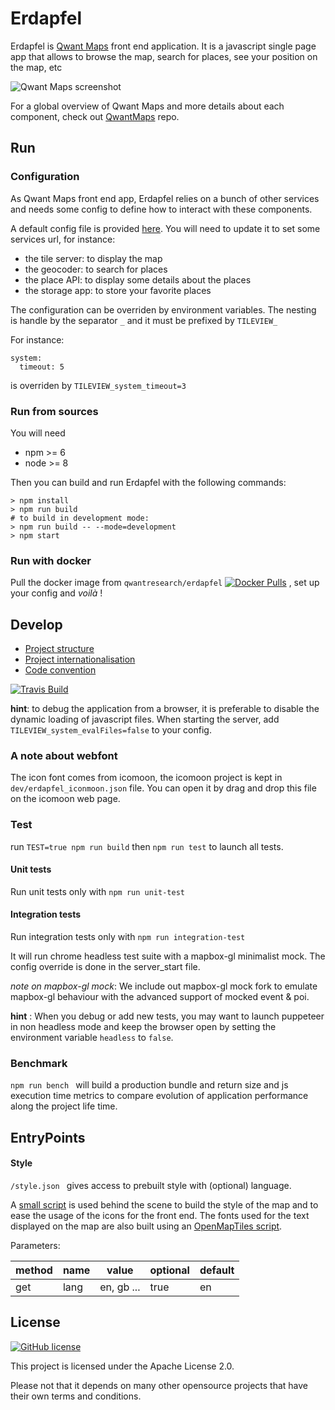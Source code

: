 # Erdapfel

Erdapfel is [Qwant Maps](https://www.qwant.com/maps/) front end application. It is a javascript single page app that allows to browse the map, search for places, see your position on the map, etc

![Qwant Maps screenshot](https://raw.githubusercontent.com/QwantResearch/qwantmaps/master/screenshot.png)

For a global overview of Qwant Maps and more details about each component, check out [QwantMaps](https://github.com/QwantResearch/qwantmaps/) repo.

## Run

### Configuration

As Qwant Maps front end app, Erdapfel relies on a bunch of other services and needs some config to define how to interact with these components.

A default config file is provided [here](https://github.com/QwantResearch/erdapfel/blob/master/config/default_config.yml). You will need to update it to set some services url, for instance:
* the tile server: to display the map
* the geocoder: to search for places
* the place API: to display some details about the places
* the storage app: to store your favorite places

The configuration can be overriden by environment variables.
The nesting is handle by the separator `_` and it must be prefixed by `TILEVIEW_`

For instance:
```
system:
  timeout: 5
```  

is overriden by `TILEVIEW_system_timeout=3`


### Run from sources

You will need

- npm >= 6
- node >= 8

Then you can build and run Erdapfel with the following commands:

```
> npm install
> npm run build
# to build in development mode:
> npm run build -- --mode=development
> npm start
```

### Run with docker

Pull the docker image from `qwantresearch/erdapfel` [![Docker Pulls](https://img.shields.io/docker/pulls/qwantresearch/erdapfel.svg)](https://hub.docker.com/r/qwantresearch/erdapfel/)
, set up your config and *voilà* !

## Develop

* [Project structure](https://github.com/QwantResearch/erdapfel/blob/master/docs/src/project_structure.md)
* [Project internationalisation](https://github.com/QwantResearch/erdapfel/blob/master/docs/src/i18n.md)
* [Code convention](https://github.com/QwantResearch/erdapfel/blob/master/docs/src/code_convention.md)

[![Travis Build](https://travis-ci.org/QwantResearch/erdapfel.svg?branch=master)](https://travis-ci.org/QwantResearch/erdapfel)


**hint**: to debug the application from a browser, it is preferable to disable the dynamic loading of javascript files.
When starting the server, add `TILEVIEW_system_evalFiles=false` to your config.

### A note about webfont
The icon font comes from icomoon, the icomoon project is kept in `dev/erdapfel_iconmoon.json` file. You can open it by drag and drop this file on the icomoon web page.

### Test

run `TEST=true npm run build` then `npm run test` to launch all tests.

#### Unit tests
Run unit tests only with `npm run unit-test`


#### Integration tests
Run integration tests only with `npm run integration-test`

It will run chrome headless test suite with a mapbox-gl minimalist mock. The config override is done in the server_start file.

*note on mapbox-gl mock*: We include out mapbox-gl mock fork to emulate mapbox-gl behaviour with the advanced support of mocked event & poi.

**hint** : When you debug or add new tests, you may want to launch puppeteer in non headless mode and keep the browser open by setting the environment variable `headless` to `false`.

### Benchmark

`npm run bench ` will build a production bundle and return size and js execution time metrics to compare evolution of application performance along the project life time.


## EntryPoints

#### Style
 ` /style.json  ` gives access to prebuilt style with (optional) language.

A [small script](https://github.com/QwantResearch/map-style-builder) is used behind the scene to build the style of the map and to ease the usage of the icons for the front end. The fonts used for the text displayed on the map are also built using an [OpenMapTiles script](https://github.com/QwantResearch/fonts).

Parameters:

  |method |name |value       |optional |default |
  |-------|-----|------------|---------|--------|
  |get    |lang |en, gb ...  |true     |en      |




## License

[![GitHub license](https://img.shields.io/github/license/QwantResearch/erdapfel.svg)](https://github.com/QwantResearch/erdapfel/blob/master/LICENSE)

This project is licensed under the Apache License 2.0.

Please not that it depends on many other opensource projects that have their own terms and conditions.
